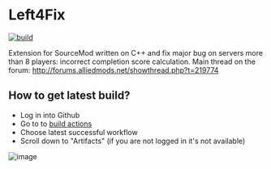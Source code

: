 Left4Fix
========
[![build](https://github.com/spumer/Left4Fix/actions/workflows/build.yaml/badge.svg)](https://github.com/spumer/Left4Fix/actions/workflows/build.yaml)

Extension for SourceMod written on C++ and fix major bug on servers more than 8 players: incorrect completion score calculation.
Main thread on the forum: http://forums.alliedmods.net/showthread.php?t=219774

## How to get latest build?
 - Log in into Github
 - Go to to [build actions](https://github.com/spumer/Left4Fix/actions/workflows/build.yaml)
 - Choose latest successful workflow
 - Scroll down to "Artifacts" (if you are not logged in it's not available)

![image](https://user-images.githubusercontent.com/735150/129475800-ddc2c482-554a-4cb8-881e-08d6c09bbc1a.png)
